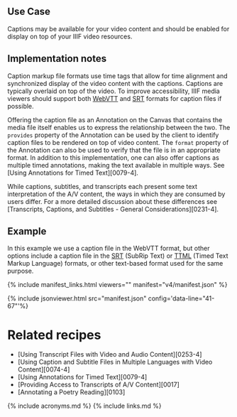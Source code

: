 ## Use Case

Captions may be available for your video content and should be enabled for display on top of your IIIF video resources.

## Implementation notes

Caption markup file formats use time tags that allow for time alignment and synchronized display of the video content with the captions. Captions are typically overlaid on top of the video. To improve accessibility, IIIF media viewers should support both [WebVTT](http://en.wikipedia.org/wiki/WebVTT) and [SRT](https://en.wikipedia.org/wiki/SubRip) formats for caption files if possible.

Offering the caption file as an Annotation on the Canvas that contains the media file itself enables us to express the relationship between the two. The `provides` property of the Annotation can be used by the client to identify caption files to be rendered on top of video content. The `format` property of the Annotation can also be used to verify that the file is in an appropriate format. 
In addition to this implementation, one can also offer captions as multiple timed annotations, making the text available in multiple ways. See [Using Annotations for Timed Text][0079-4].

While captions, subtitles, and transcripts each present some text interpretation of the A/V content, the ways in which they are consumed by users differ. For a more detailed discussion about these differences see [Transcripts, Captions, and Subtitles - General Considerations][0231-4].

## Example

In this example we use a caption file in the WebVTT format, but other options include a caption file in the [SRT](https://en.wikipedia.org/wiki/SubRip) (SubRip Text) or [TTML](https://w3c.github.io/ttml3/index.html) (Timed Text Markup Language) formats, or other text-based format used for the same purpose.

{% include manifest_links.html viewers="" manifest="v4/manifest.json" %}

{% include jsonviewer.html src="manifest.json" config='data-line="41-67"'%}

# Related recipes

- [Using Transcript Files with Video and Audio Content][0253-4]
- [Using Caption and Subtitle Files in Multiple Languages with Video Content][0074-4]
- [Using Annotations for Timed Text][0079-4]
- [Providing Access to Transcripts of A/V Content][0017]
- [Annotating a Poetry Reading][0103]

{% include acronyms.md %}
{% include links.md %}
